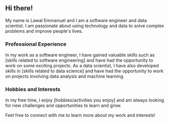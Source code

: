 ## Hi there!
My name is Lawal Emmanuel and I am a software engineer and data scientist. I am passionate about using technology and data to solve complex problems and improve people's lives. 

### Professional Experience
In my work as a software engineer, I have gained valuable skills such as [skills related to software engineering] and have had the opportunity to work on some exciting projects. As a data scientist, I have also developed skills in [skills related to data science] and have had the opportunity to work on projects involving data analysis and machine learning.

### Hobbies and Interests
In my free time, I enjoy [hobbies/activities you enjoy] and am always looking for new challenges and opportunities to learn and grow. 

Feel free to connect with me to learn more about my work and interests!
